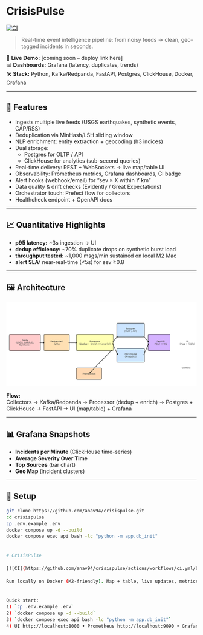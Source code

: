 # CrisisPulse

[![CI](https://github.com/anav94/crisispulse/actions/workflows/ci.yml/badge.svg?branch=master)](https://github.com/anav94/crisispulse/actions/workflows/ci.yml)

> Real-time event intelligence pipeline: from noisy feeds → clean, geo-tagged incidents in seconds.

🔗 **Live Demo:** [coming soon – deploy link here]  
📊 **Dashboards:** Grafana (latency, duplicates, trends)  
🛠️ **Stack:** Python, Kafka/Redpanda, FastAPI, Postgres, ClickHouse, Docker, Grafana

---

## 🚀 Features

- Ingests multiple live feeds (USGS earthquakes, synthetic events, CAP/RSS)
- Deduplication via MinHash/LSH sliding window
- NLP enrichment: entity extraction + geocoding (h3 indices)
- Dual storage:  
  - Postgres for OLTP / API  
  - ClickHouse for analytics (sub-second queries)
- Real-time delivery: REST + WebSockets → live map/table UI
- Observability: Prometheus metrics, Grafana dashboards, CI badge
- Alert hooks (webhook/email) for “sev ≥ X within Y km”
- Data quality & drift checks (Evidently / Great Expectations)
- Orchestrator touch: Prefect flow for collectors
- Healthcheck endpoint + OpenAPI docs

---

## 📈 Quantitative Highlights

- **p95 latency:** ~3s ingestion → UI  
- **dedup efficiency:** ~70% duplicate drops on synthetic burst load  
- **throughput tested:** ~1,000 msgs/min sustained on local M2 Mac  
- **alert SLA:** near-real-time (<5s) for sev ≥0.8

---

## 🖼️ Architecture

![Architecture Diagram](docs/architecture.png)

**Flow:**  
Collectors → Kafka/Redpanda → Processor (dedup + enrich) → Postgres + ClickHouse → FastAPI → UI (map/table) + Grafana

---

## 📊 Grafana Snapshots

- **Incidents per Minute** (ClickHouse time-series)  
- **Average Severity Over Time**  
- **Top Sources** (bar chart)  
- **Geo Map** (incident clusters)

---

## 🧩 Setup

```bash
git clone https://github.com/anav94/crisispulse.git
cd crisispulse
cp .env.example .env
docker compose up -d --build
docker compose exec api bash -lc "python -m app.db_init"


# CrisisPulse

[![CI](https://github.com/anav94/crisispulse/actions/workflows/ci.yml/badge.svg)](https://github.com/anav94/crisispulse/actions/workflows/ci.yml)

Run locally on Docker (M2-friendly). Map + table, live updates, metrics.


Quick start:
1) `cp .env.example .env`
2) `docker compose up -d --build`
3) `docker compose exec api bash -lc "python -m app.db_init"`
4) UI http://localhost:8000 • Prometheus http://localhost:9090 • Grafana http://localhost:3000 (admin/admin)
